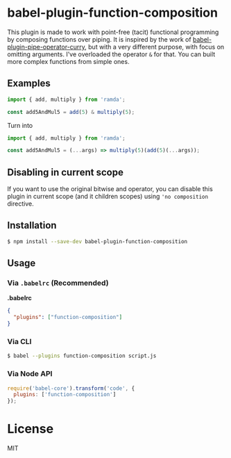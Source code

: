 # babel-plugin-function-composition

This plugin is made to work with point-free (tacit) functional programming by composing functions
over piping. It is inspired by the work of [babel-plugin-pipe-operator-curry](https://github.com/Swizz/babel-plugin-pipe-operator-curry),
but with a very different purpose, with focus on omitting arguments. I've overloaded the operator `&` for that. You
can built more complex functions from simple ones.

## Examples

```javascript
import { add, multiply } from 'ramda';

const add5AndMul5 = add(5) & multiply(5);
```

Turn into

```javascript
import { add, multiply } from 'ramda';

const add5AndMul5 = (...args) => multiply(5)(add(5)(...args));
```

## Disabling in current scope

If you want to use the original bitwise and operator, you can disable this plugin in
current scope (and it children scopes) using `'no composition` directive.

## Installation

```sh
$ npm install --save-dev babel-plugin-function-composition
```

## Usage

### Via `.babelrc` (Recommended)

**.babelrc**

```json
{
  "plugins": ["function-composition"]
}
```

### Via CLI

```sh
$ babel --plugins function-composition script.js
```

### Via Node API

```javascript
require('babel-core').transform('code', {
  plugins: ['function-composition']
});
```

# License

MIT
